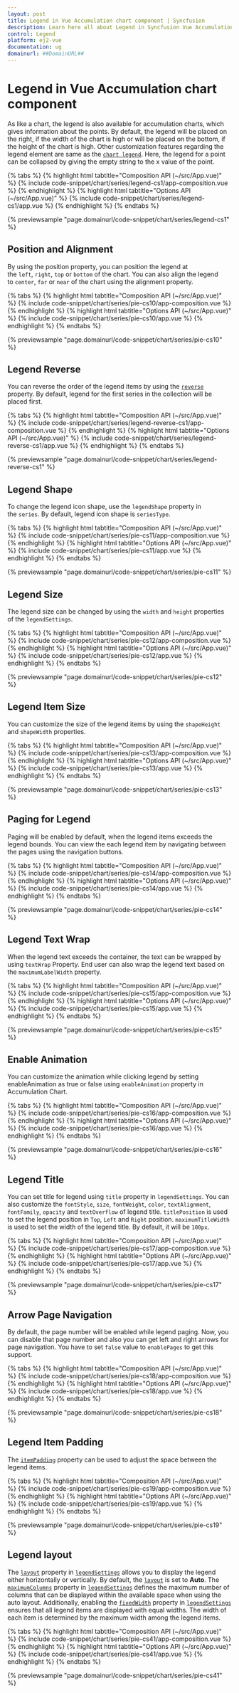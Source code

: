 ```yaml
---
layout: post
title: Legend in Vue Accumulation chart component | Syncfusion
description: Learn here all about Legend in Syncfusion Vue Accumulation chart component of Syncfusion Essential JS 2 and more.
control: Legend 
platform: ej2-vue
documentation: ug
domainurl: ##DomainURL##
---
```


# Legend in Vue Accumulation chart component

As like a chart, the legend is also available for accumulation charts, which gives information about the points. By default, the legend will be placed on the right, if the width of the chart is high or will be placed on the bottom, if the height of the chart is high. Other customization features regarding the legend element are same as the [`chart legend`](http://ej2.syncfusion.com/vue/documentation/chart/legend.html#position-and-alignment). Here, the legend for a point can be collapsed by giving the empty string to the x value of the point.

{% tabs %}
{% highlight html tabtitle="Composition API (~/src/App.vue)" %}
{% include code-snippet/chart/series/legend-cs1/app-composition.vue %}
{% endhighlight %}
{% highlight html tabtitle="Options API (~/src/App.vue)" %}
{% include code-snippet/chart/series/legend-cs1/app.vue %}
{% endhighlight %}
{% endtabs %}
        
{% previewsample "page.domainurl/code-snippet/chart/series/legend-cs1" %}

## Position and Alignment

By using the position property, you can position the legend at the `left`, `right`, `top` or `bottom` of the chart. You can also align the legend to `center`, `far` or `near` of the chart using the alignment property.

{% tabs %}
{% highlight html tabtitle="Composition API (~/src/App.vue)" %}
{% include code-snippet/chart/series/pie-cs10/app-composition.vue %}
{% endhighlight %}
{% highlight html tabtitle="Options API (~/src/App.vue)" %}
{% include code-snippet/chart/series/pie-cs10/app.vue %}
{% endhighlight %}
{% endtabs %}
        
{% previewsample "page.domainurl/code-snippet/chart/series/pie-cs10" %}

## Legend Reverse

You can reverse the order of the legend items by using the [`reverse`](https://ej2.syncfusion.com/vue/documentation/api/accumulation-chart/legendSettings/#reverse) property. By default, legend for the first series in the collection will be placed first.

{% tabs %}
{% highlight html tabtitle="Composition API (~/src/App.vue)" %}
{% include code-snippet/chart/series/legend-reverse-cs1/app-composition.vue %}
{% endhighlight %}
{% highlight html tabtitle="Options API (~/src/App.vue)" %}
{% include code-snippet/chart/series/legend-reverse-cs1/app.vue %}
{% endhighlight %}
{% endtabs %}
        
{% previewsample "page.domainurl/code-snippet/chart/series/legend-reverse-cs1" %}

## Legend Shape

To change the legend icon shape, use the `legendShape` property in the `series`. By default, legend icon shape
is `seriesType`.

{% tabs %}
{% highlight html tabtitle="Composition API (~/src/App.vue)" %}
{% include code-snippet/chart/series/pie-cs11/app-composition.vue %}
{% endhighlight %}
{% highlight html tabtitle="Options API (~/src/App.vue)" %}
{% include code-snippet/chart/series/pie-cs11/app.vue %}
{% endhighlight %}
{% endtabs %}
        
{% previewsample "page.domainurl/code-snippet/chart/series/pie-cs11" %}

## Legend Size

The legend size can be changed by using the `width` and `height` properties of the `legendSettings`.

{% tabs %}
{% highlight html tabtitle="Composition API (~/src/App.vue)" %}
{% include code-snippet/chart/series/pie-cs12/app-composition.vue %}
{% endhighlight %}
{% highlight html tabtitle="Options API (~/src/App.vue)" %}
{% include code-snippet/chart/series/pie-cs12/app.vue %}
{% endhighlight %}
{% endtabs %}
        
{% previewsample "page.domainurl/code-snippet/chart/series/pie-cs12" %}

## Legend Item Size

You can customize the size of the legend items by using the `shapeHeight` and `shapeWidth` properties.

{% tabs %}
{% highlight html tabtitle="Composition API (~/src/App.vue)" %}
{% include code-snippet/chart/series/pie-cs13/app-composition.vue %}
{% endhighlight %}
{% highlight html tabtitle="Options API (~/src/App.vue)" %}
{% include code-snippet/chart/series/pie-cs13/app.vue %}
{% endhighlight %}
{% endtabs %}
        
{% previewsample "page.domainurl/code-snippet/chart/series/pie-cs13" %}

## Paging for Legend

Paging will be enabled by default, when the legend items exceeds the legend bounds. You can view the each legend item by navigating between the pages using the navigation buttons.

{% tabs %}
{% highlight html tabtitle="Composition API (~/src/App.vue)" %}
{% include code-snippet/chart/series/pie-cs14/app-composition.vue %}
{% endhighlight %}
{% highlight html tabtitle="Options API (~/src/App.vue)" %}
{% include code-snippet/chart/series/pie-cs14/app.vue %}
{% endhighlight %}
{% endtabs %}
        
{% previewsample "page.domainurl/code-snippet/chart/series/pie-cs14" %}

## Legend Text Wrap

When the legend text exceeds the container, the text can be wrapped by using `textWrap` Property. End user can also wrap the legend text based on the `maximumLabelWidth` property.

{% tabs %}
{% highlight html tabtitle="Composition API (~/src/App.vue)" %}
{% include code-snippet/chart/series/pie-cs15/app-composition.vue %}
{% endhighlight %}
{% highlight html tabtitle="Options API (~/src/App.vue)" %}
{% include code-snippet/chart/series/pie-cs15/app.vue %}
{% endhighlight %}
{% endtabs %}
        
{% previewsample "page.domainurl/code-snippet/chart/series/pie-cs15" %}

## Enable Animation

You can customize the animation while clicking legend by setting enableAnimation as true or false using `enableAnimation` property in Accumulation Chart.

{% tabs %}
{% highlight html tabtitle="Composition API (~/src/App.vue)" %}
{% include code-snippet/chart/series/pie-cs16/app-composition.vue %}
{% endhighlight %}
{% highlight html tabtitle="Options API (~/src/App.vue)" %}
{% include code-snippet/chart/series/pie-cs16/app.vue %}
{% endhighlight %}
{% endtabs %}
        
{% previewsample "page.domainurl/code-snippet/chart/series/pie-cs16" %}

## Legend Title

You can set title for legend using `title` property in `legendSettings`. You can also customize the `fontStyle`, `size`, `fontWeight`, `color`, `textAlignment`, `fontFamily`, `opacity` and `textOverflow` of legend title. `titlePosition` is used to set the legend position in `Top`, `Left` and `Right` position. `maximumTitleWidth` is used to set the width of the legend title. By default, it will be `100px`.

{% tabs %}
{% highlight html tabtitle="Composition API (~/src/App.vue)" %}
{% include code-snippet/chart/series/pie-cs17/app-composition.vue %}
{% endhighlight %}
{% highlight html tabtitle="Options API (~/src/App.vue)" %}
{% include code-snippet/chart/series/pie-cs17/app.vue %}
{% endhighlight %}
{% endtabs %}
        
{% previewsample "page.domainurl/code-snippet/chart/series/pie-cs17" %}

## Arrow Page Navigation

By default, the page number will be enabled while legend paging. Now, you can disable that page number and also you can get left and right arrows for page navigation. You have to set `false` value to `enablePages` to get this support.

{% tabs %}
{% highlight html tabtitle="Composition API (~/src/App.vue)" %}
{% include code-snippet/chart/series/pie-cs18/app-composition.vue %}
{% endhighlight %}
{% highlight html tabtitle="Options API (~/src/App.vue)" %}
{% include code-snippet/chart/series/pie-cs18/app.vue %}
{% endhighlight %}
{% endtabs %}
        
{% previewsample "page.domainurl/code-snippet/chart/series/pie-cs18" %}

## Legend Item Padding

The [`itemPadding`](https://ej2.syncfusion.com/vue/documentation/api/accumulation-chart/legendSettings/#itempadding) property can be used to adjust the space between the legend items.

{% tabs %}
{% highlight html tabtitle="Composition API (~/src/App.vue)" %}
{% include code-snippet/chart/series/pie-cs19/app-composition.vue %}
{% endhighlight %}
{% highlight html tabtitle="Options API (~/src/App.vue)" %}
{% include code-snippet/chart/series/pie-cs19/app.vue %}
{% endhighlight %}
{% endtabs %}
        
{% previewsample "page.domainurl/code-snippet/chart/series/pie-cs19" %}

## Legend layout

The [`layout`](https://ej2.syncfusion.com/vue/documentation/api/accumulation-chart/legendSettingsModel/#layout) property in [`legendSettings`](https://ej2.syncfusion.com/vue/documentation/api/accumulation-chart/#legendsettings) allows you to display the legend either horizontally or vertically. By default, the [`layout`](https://ej2.syncfusion.com/vue/documentation/api/accumulation-chart/legendSettingsModel/#layout) is set to **Auto**. The [`maximumColumns`](https://ej2.syncfusion.com/vue/documentation/api/accumulation-chart/legendSettingsModel/#maximumcolumns) property in [`legendSettings`](https://ej2.syncfusion.com/vue/documentation/api/accumulation-chart/#legendsettings) defines the maximum number of columns that can be displayed within the available space when using the auto layout. Additionally, enabling the [`fixedWidth`](https://ej2.syncfusion.com/vue/documentation/api/accumulation-chart/legendSettingsModel/#fixedwidth) property in [`legendSettings`](https://ej2.syncfusion.com/vue/documentation/api/accumulation-chart/#legendsettings) ensures that all legend items are displayed with equal widths. The width of each item is determined by the maximum width among the legend items.

{% tabs %}
{% highlight html tabtitle="Composition API (~/src/App.vue)" %}
{% include code-snippet/chart/series/pie-cs41/app-composition.vue %}
{% endhighlight %}
{% highlight html tabtitle="Options API (~/src/App.vue)" %}
{% include code-snippet/chart/series/pie-cs41/app.vue %}
{% endhighlight %}
{% endtabs %}
        
{% previewsample "page.domainurl/code-snippet/chart/series/pie-cs41" %}